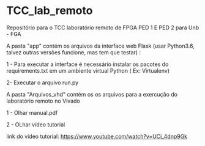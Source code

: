 # TCC_lab_remoto
Repositório para o TCC laboratório remoto de FPGA PED 1 E PED 2 para Unb - FGA

A pasta "app" contém os arquivos da interface web Flask (usar Python3.6, talvez outras versões funcione, mas tem que testar) :

1 - Para executar a interface é necessário instalar os pacotes do requirements.txt em um ambiente virtual Python ( Ex: Virtualenv)

2- Executar o arquivo run.py


A pasta "Arquivos_vhd" contém os os arquivos para a exercução do laboratório remoto no Vivado

1 - Olhar manual.pdf

2 - OLhar vídeo tutorial

link do vídeo tutorial:
https://www.youtube.com/watch?v=UCi_4dnp9Gk

